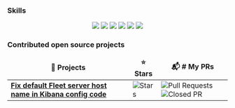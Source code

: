 <h3>Skills</h3>
<div align="center">
  <img src="https://img.shields.io/badge/Python-000000?style=flat&logo=Python&logoColor=3776AB"/>
<img src="https://img.shields.io/badge/Kubernetes-000000?style=flat&logo=Kubernetes&logoColor=326CE5"/>
<img src="https://img.shields.io/badge/Docker-000000?style=flat&logo=Docker&logoColor=2496ED"/>
<img src="https://img.shields.io/badge/Pytorch-000000?style=flat&logo=Pytorch&logoColor=EE4C2C"/>
<img src="https://img.shields.io/badge/Go-000000?style=flat&logo=Go&logoColor=00ADD8"/>
<img src="https://img.shields.io/badge/Linux-000000?style=flat&logo=Linux&logoColor=FCC624"/>
</div>

<h3>Contributed open source projects</h3>
<table>
  <thead align="center">
    <tr border: none;>
      <td><b>🎁 Projects</b></td>
      <td><b>⭐ Stars</b></td>
      <td><b>📬 # My PRs</b></td>
    </tr>
  </thead>
  <tbody>
    <tr>
      <td><a href="https://github.com/deviantony/docker-elk"><b>Fix default Fleet server host name in Kibana config code</b></a></td>
      <td><img alt="Stars" src="https://img.shields.io/github/stars/deviantony/docker-elk?style=flat-square&labelColor=343b41"/></td>
      <td><img alt="Pull Requests" src="https://img.shields.io/badge/-pull%20request-343b41?style=flat-square"><img alt="Closed PR" src="https://img.shields.io/badge/-1%20closed-dfb317?style=flat-square"></td>
    </tr>
